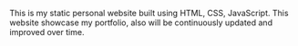 This is my static personal website built using HTML, CSS, JavaScript. This website showcase my portfolio, also will be continuously updated and improved over time.
